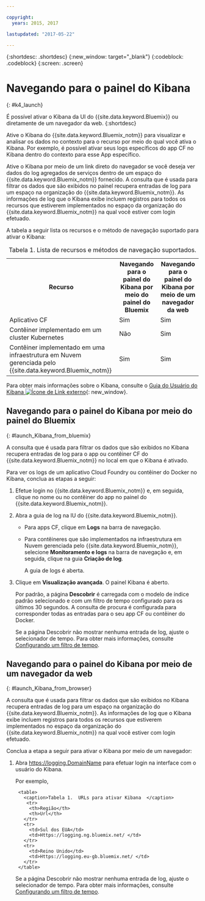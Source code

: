 ```yaml
---

copyright:
  years: 2015, 2017

lastupdated: "2017-05-22"

---
```



{:shortdesc: .shortdesc}
{:new_window: target="_blank"}
{:codeblock: .codeblock}
{:screen: .screen}


# Navegando para o painel do Kibana
{: #k4_launch}

É possível ativar o Kibana da UI do {{site.data.keyword.Bluemix}} ou diretamente de um navegador da web.
{:shortdesc}

Ative o Kibana do {{site.data.keyword.Bluemix_notm}} para visualizar e analisar os dados no contexto para o recurso por meio do qual você ativa o Kibana. Por exemplo, é possível ativar seus logs específicos do app CF no Kibana dentro do contexto para esse App específico.
    
Ative o Kibana por meio de um link direto do navegador se você deseja ver dados do log agregados de serviços dentro de um espaço do {{site.data.keyword.Bluemix_notm}} fornecido. A consulta que é usada para filtrar os dados que são exibidos no painel recupera entradas de log para um espaço na organização do
    {{site.data.keyword.Bluemix_notm}}. As informações de log que o Kibana
    exibe incluem registros para todos os recursos que estiverem implementados no espaço da organização do {{site.data.keyword.Bluemix_notm}} na qual você estiver com login efetuado. 

A tabela a seguir lista os recursos e o método de navegação suportado para ativar o Kibana:

<table>
<caption>Tabela 1. Lista de recursos e métodos de navegação suportados. </caption>
  <tr>
    <th>Recurso</th>
    <th>Navegando para o painel do Kibana por meio do painel do Bluemix</th>
    <th>Navegando para o painel do Kibana por meio de um navegador da web</th>
  <tr>
  <tr>
    <td>Aplicativo CF</td>
    <td>Sim</td>
    <td>Sim</td>
  <tr>  
  <tr>
    <td>Contêiner implementado em um cluster Kubernetes</td>
    <td>Não</td>
    <td>Sim</td>
  <tr>  
  <tr>
    <td>Contêiner implementado em uma infraestrutura em Nuvem gerenciada pelo {{site.data.keyword.Bluemix_notm}}</td>
    <td>Sim</td>
    <td>Sim</td>
  <tr>  
</table>

Para obter mais informações sobre o Kibana, consulte o [Guia do Usuário do Kibana ![Ícone de Link externo](../../../icons/launch-glyph.svg "External link icon")](https://www.elastic.co/guide/en/kibana/4.1/index.html){: new_window}.
    

##  Navegando para o painel do Kibana por meio do painel do Bluemix
{: #launch_Kibana_from_bluemix}

A consulta que é usada para filtrar os dados que são exibidos no Kibana recupera entradas de log para o app ou contêiner CF do {{site.data.keyword.Bluemix_notm}} no local em que o Kibana é ativado.

Para ver os logs de um aplicativo Cloud Foundry ou contêiner do Docker no Kibana, conclua as etapas a seguir:

1. Efetue login no {{site.data.keyword.Bluemix_notm}} e, em seguida, clique no nome ou no contêiner do app no painel do {{site.data.keyword.Bluemix_notm}}. 
    
2. Abra a guia de log na IU do {{site.data.keyword.Bluemix_notm}}.

    * Para apps CF, clique em **Logs** na barra de navegação. 
    * Para contêineres que são implementados na infraestrutura em Nuvem gerenciada pelo {{site.data.keyword.Bluemix_notm}}, selecione **Monitoramento e logs** na barra de navegação e, em seguida, clique na guia **Criação de log**. 
    
        A guia de logs é aberta.  

3. Clique em **Visualização avançada**. O painel Kibana é aberto.

    Por padrão, a página **Descobrir** é carregada com o modelo de índice padrão selecionado e com um filtro de tempo configurado para os últimos 30 segundos. A consulta de procura é configurada para corresponder todas as entradas para o seu app CF ou contêiner do Docker.

    Se a página Descobrir não mostrar nenhuma entrada de log, ajuste o selecionador de tempo. Para obter mais informações, consulte [Configurando um filtro de tempo](logging_kibana_set_time_filter.html#set_time_filter).


##  Navegando para o painel do Kibana por meio de um navegador da web
{: #launch_Kibana_from_browser}

A consulta que é usada para filtrar os dados que são exibidos no Kibana recupera entradas de log para um espaço na organização do {{site.data.keyword.Bluemix_notm}}. As informações de log que o Kibana exibe incluem registros para todos os recursos que estiverem implementados no espaço da organização do {{site.data.keyword.Bluemix_notm}} na qual você estiver com login efetuado.

Conclua a etapa a seguir para ativar o Kibana por meio de um navegador:

1. Abra [https://logging.<span class="keyword" data-hd-keyref="DomainName">DomainName</span>](https://logging.{DomainName}) para efetuar login na interface com o usuário do Kibana.
    
    Por exemplo, 
      
        <table>
          <caption>Tabela 1.  URLs para ativar Kibana  </caption>
           <tr>
            <th>Região</th>
            <th>Url</th>
          </tr>
          <tr>
            <td>Sul dos EUA</td>
            <td>Https://logging.ng.bluemix.net/ </td>
          </tr>
          <tr>
            <td>Reino Unido</td>
            <td>Https://logging.eu-gb.bluemix.net/ </td>
          </tr>
        </table>

    Se a página Descobrir não mostrar nenhuma entrada de log, ajuste o selecionador de tempo. Para obter mais informações, consulte [Configurando um filtro de tempo](logging_kibana_set_time_filter.html#set_time_filter).


